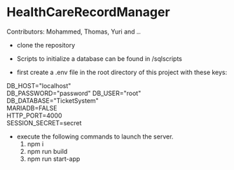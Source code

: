# HealthCareRecordManager


Contributors: Mohammed, Thomas, Yuri and <span style=font-size:2px;> Manpreet </span>

  * clone the repository

  * Scripts to initialize a database can be found in /sqlscripts

  * first create a .env file in the root directory of this project with these keys:

DB_HOST="localhost"  
DB_PASSWORD="password" 
DB_USER="root"  
DB_DATABASE="TicketSystem"  
MARIADB=FALSE  
HTTP_PORT=4000  
SESSION_SECRET=secret

  * execute the following commands to launch the server.
    1) npm i
    2) npm run build
    3) npm run start-app
